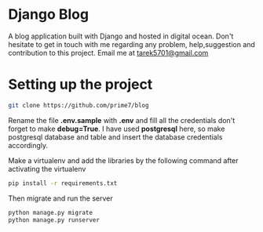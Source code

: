 # Django Blog
A blog application built with Django and hosted in digital ocean. Don't hesitate to get in touch with me regarding any problem,
help,suggestion and contribution to this project. 
Email me at tarek5701@gmail.com

# Setting up the project

```bash
git clone https://github.com/prime7/blog
```
Rename the file **.env.sample** with **.env** and fill all the credentials don't forget to make **debug=True**. I have used **postgresql** here, so make postgresql database and table and insert the database credentials accordingly.

Make a virtualenv and add the libraries by the following command after activating the virtualenv
```bash
pip install -r requirements.txt
```
Then migrate and run the server 
```bash
python manage.py migrate
python manage.py runserver
```
